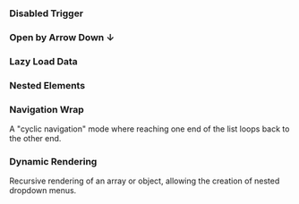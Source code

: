 <!-- example(dropdown-overview) -->

### Disabled Trigger

<!-- example(dropdown-disabled) -->

### Open by Arrow Down ↓

<!-- example(dropdown-open-by-arrow-down) -->

### Lazy Load Data

<!-- example(dropdown-lazyload-data) -->

### Nested Elements

<!-- example(dropdown-nested) -->

### Navigation Wrap

A "cyclic navigation" mode where reaching one end of the list loops back to the other end.

<!-- example(dropdown-navigation-wrap) -->

### Dynamic Rendering

Recursive rendering of an array or object, allowing the creation of nested dropdown menus.

<!-- example(dropdown-recursive-template) -->
